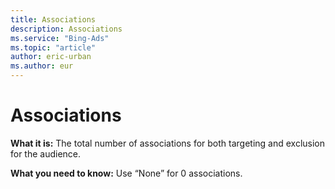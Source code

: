 ```yaml
---
title: Associations
description: Associations
ms.service: "Bing-Ads"
ms.topic: "article"
author: eric-urban
ms.author: eur
---
```


# Associations

**What it is:** The total number of associations for both targeting and exclusion for the audience.

**What you need to know:** Use “None” for 0 associations.


